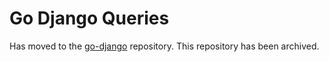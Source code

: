 # Go Django Queries
Has moved to the [go-django](github.com/Nigel2392/go-django) repository.
This repository has been archived.
